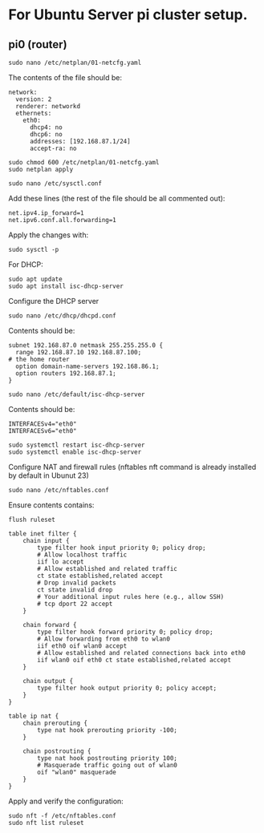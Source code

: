 # For Ubuntu Server pi cluster setup.

## pi0 (router)

`sudo nano /etc/netplan/01-netcfg.yaml`

The contents of the file should be:
```
network:
  version: 2
  renderer: networkd
  ethernets:
    eth0:
      dhcp4: no
      dhcp6: no
      addresses: [192.168.87.1/24]
      accept-ra: no
```

```
sudo chmod 600 /etc/netplan/01-netcfg.yaml
sudo netplan apply
```

```
sudo nano /etc/sysctl.conf
```

Add these lines (the rest of the file should be all commented out):
```
net.ipv4.ip_forward=1
net.ipv6.conf.all.forwarding=1
```

Apply the changes with:
```
sudo sysctl -p
```

For DHCP:
```
sudo apt update
sudo apt install isc-dhcp-server
```
Configure the DHCP server
```
sudo nano /etc/dhcp/dhcpd.conf
```
Contents should be:
```
subnet 192.168.87.0 netmask 255.255.255.0 {
  range 192.168.87.10 192.168.87.100;
# the home router
  option domain-name-servers 192.168.86.1;
  option routers 192.168.87.1;
}

```
```
sudo nano /etc/default/isc-dhcp-server
```
Contents should be:
```
INTERFACESv4="eth0"
INTERFACESv6="eth0"
```

```
sudo systemctl restart isc-dhcp-server
sudo systemctl enable isc-dhcp-server
```

Configure NAT and firewall rules
(nftables nft command is already installed by default in Ubunut 23)

```
sudo nano /etc/nftables.conf
```

Ensure contents contains:
```
flush ruleset

table inet filter {
    chain input {
        type filter hook input priority 0; policy drop;
        # Allow localhost traffic
        iif lo accept
        # Allow established and related traffic
        ct state established,related accept
        # Drop invalid packets
        ct state invalid drop
        # Your additional input rules here (e.g., allow SSH)
        # tcp dport 22 accept
    }

    chain forward {
        type filter hook forward priority 0; policy drop;
        # Allow forwarding from eth0 to wlan0
        iif eth0 oif wlan0 accept
        # Allow established and related connections back into eth0
        iif wlan0 oif eth0 ct state established,related accept
    }

    chain output {
        type filter hook output priority 0; policy accept;
    }
}

table ip nat {
    chain prerouting {
        type nat hook prerouting priority -100;
    }

    chain postrouting {
        type nat hook postrouting priority 100;
        # Masquerade traffic going out of wlan0
        oif "wlan0" masquerade
    }
}
```

Apply and verify the configuration:
```
sudo nft -f /etc/nftables.conf
sudo nft list ruleset
```

```
